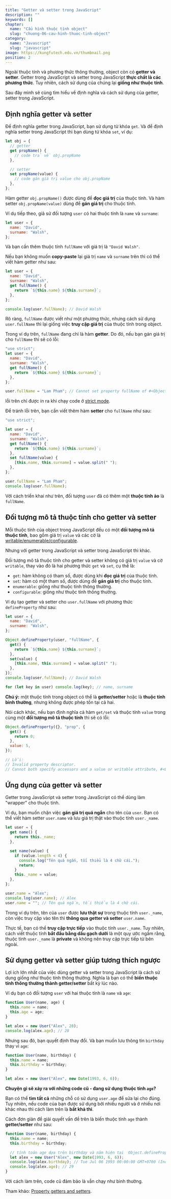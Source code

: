 ```yaml
---
title: "Getter và setter trong JavaScript"
description: ""
keywords: []
chapter:
  name: "Cấu hình thuộc tính object"
  slug: "chuong-06-cau-hinh-thuoc-tinh-object"
category:
  name: "Javascript"
  slug: "javascript"
image: https://kungfutech.edu.vn/thumbnail.png
position: 2
---
```


Ngoài thuộc tính và phương thức thông thường, object còn có **getter và setter**. Getter trong JavaScript và setter trong JavaScript **thực chất là các phương thức**. Tuy nhiên, cách sử dụng của chúng lại **giống như thuộc tính**.

Sau đây mình sẽ cùng tìm hiểu về định nghĩa và cách sử dụng của getter, setter trong JavaScript.

## Định nghĩa getter và setter

Để định nghĩa getter trong JavaScript, bạn sử dụng từ khóa `get`. Và để định nghĩa setter trong JavaScript thì bạn dùng từ khóa `set`, ví dụ:

```js
let obj = {
  // getter
  get propName() {
    // code trả về obj.propName
  },

  // setter
  set propName(value) {
    // code gán giá trị value cho obj.propName
  },
};
```

Hàm getter `obj.propName()` được dùng để **đọc giá trị** của thuộc tính. Và hàm setter `obj.propName(value)` dùng để **gán giá trị** cho thuộc tính.

Ví dụ tiếp theo, giả sử đối tượng `user` có hai thuộc tính là `name` và `surname`:

```js
let user = {
  name: "David",
  surname: "Walsh",
};
```

Và bạn cần thêm thuộc tính `fullName` với giá trị là `"David Walsh"`.

Nếu bạn không muốn **copy-paste** lại giá trị `name` và `surname` trên thì có thể viết hàm getter như sau:

```js
let user = {
  name: "David",
  surname: "Walsh",
  get fullName() {
    return `${this.name} ${this.surname}`;
  },
};

console.log(user.fullName); // David Walsh
```

Rõ ràng, `fullName` được viết như một phương thức, nhưng cách sử dụng `user.fullName` thì lại giống việc **truy cập giá trị** của thuộc tính trong object.

Trong ví dụ trên, `fullName` đang chỉ là hàm **getter**. Do đó, nếu bạn gán giá trị cho `fullName` thì sẽ có lỗi:

```js
"use strict";
let user = {
  name: "David",
  surname: "Walsh",
  get fullName() {
    return `${this.name} ${this.surname}`;
  },
};

user.fullName = "Lam Pham"; // Cannot set property fullName of #<Object> which has only a getter
```

<content-warning>

lỗi trên chỉ được in ra khi chạy code ở [strict mode](/bai-viet/javascript/strict-mode-trong-javascript).

</content-warning>

Để tránh lỗi trên, bạn cần viết thêm hàm **setter** cho `fullName` như sau:

```js
"use strict";

let user = {
  name: "David",
  surname: "Walsh",
  get fullName() {
    return `${this.name} ${this.surname}`;
  },
  set fullName(value) {
    [this.name, this.surname] = value.split(" ");
  },
};

user.fullName = "Lam Pham";
console.log(user.fullName);
```

Với cách triển khai như trên, đối tượng `user` đã có thêm một **thuộc tính ảo** là `fullName`.

## Đối tượng mô tả thuộc tính cho getter và setter

Mỗi thuộc tính của object trong JavaScript đều có một **đối tượng mô tả thuộc tính**, bao gồm giá trị `value` và các cờ là [writable/enumerable/configurable](/bai-viet/writable-enumerable-configurable-cua-object).

Nhưng với getter trong JavaScript và setter trong JavaScript thì khác.

Đối tượng mô tả thuộc tính cho getter và setter không có giá trị `value` và cờ `writable`, thay vào đó là hai phương thức `get` và `set`, cụ thể là:

- `get`: hàm không có tham số, được dùng khi **đọc giá trị** của thuộc tính.
- `set`: hàm có một tham số, được dùng để **gán giá trị** cho thuộc tính.
- `enumerable`: giống như thuộc tính thông thường.
- `configurable`: giống như thuộc tính thông thường.

Ví dụ tạo getter và setter cho `user.fullName` với phương thức `defineProperty` như sau:

```js
let user = {
  name: "David",
  surname: "Walsh",
};

Object.defineProperty(user, "fullName", {
  get() {
    return `${this.name} ${this.surname}`;
  },
  set(value) {
    [this.name, this.surname] = value.split(" ");
  },
});
console.log(user.fullName); // David Walsh

for (let key in user) console.log(key); // name, surname
```

**Chú ý:** một thuộc tính trong object có thể là **getter/setter** hoặc là **thuộc tính bình thường**, nhưng không được phép tồn tại cả hai.

Nói cách khác, nếu bạn định nghĩa cả hàm `get/set` và thuộc tính `value` trong cùng một **đối tượng mô tả thuộc tính** thì sẽ có lỗi:

```js
Object.defineProperty({}, "prop", {
  get() {
    return 0;
  },
  value: 5,
});

// Lỗi:
// Invalid property descriptor.
// Cannot both specify accessors and a value or writable attribute, #<Object>
```

## Ứng dụng của getter và setter

Getter trong JavaScript và setter trong JavaScript có thể dùng làm "wrapper" cho thuộc tính.

Ví dụ, bạn muốn chặn việc **gán giá trị quá ngắn** cho tên của `user`. Bạn có thể viết hàm setter `user.name` và lưu giá trị thật vào thuộc tính `user._name`.

```js
let user = {
  get name() {
    return this._name;
  },

  set name(value) {
    if (value.length < 4) {
      console.log("Tên quá ngắn, tối thiểu là 4 chữ cái.");
      return;
    }
    this._name = value;
  },
};

user.name = "Alex";
console.log(user.name); // Alex
user.name = ""; // Tên quá ngắn, tối thiểu là 4 chữ cái.
```

Trong ví dụ trên, tên của `user` được **lưu thật sự** trong thuộc tính `user._name`, còn việc truy cập vào tên thì **thông qua getter và setter** `user.name`.

Thực tế, bạn có thể **truy cập trực tiếp** vào thuộc tính `user._name`. Tuy nhiên, cách viết thuộc tính **bắt đầu bằng dấu gạch dưới** là một quy ước ngầm rằng, thuộc tính `user._name` là **private** và không nên truy cập trực tiếp từ bên ngoài.

## Sử dụng getter và setter giúp tương thích ngược

Lợi ích lớn nhất của việc dùng getter và setter trong JavaScript là cách sử dụng giống như thuộc tính thông thường. Nghĩa là bạn có thể **biến thuộc tính thông thường thành getter/setter** bất kỳ lúc nào.

Ví dụ bạn có đối tượng `user` với hai thuộc tính là `name` và `age`:

```js
function User(name, age) {
  this.name = name;
  this.age = age;
}

let alex = new User("Alex", 28);
console.log(alex.age); // 28
```

Nhưng sau đó, bạn quyết định thay đổi. Và bạn muốn lưu thông tin `birthday` thay vì `age`:

```js
function User(name, birthday) {
  this.name = name;
  this.birthday = birthday;
}

let alex = new User("Alex", new Date(1993, 6, 6));
```

**Chuyện gì sẽ xảy ra với những code cũ - đang sử dụng thuộc tính `age`?**

Bạn có thể **tìm tất cả** những chỗ có sử dụng `user.age` để sửa lại cho đúng. Tuy nhiên, nếu code của bạn được sử dụng bởi nhiều người và ở nhiều nơi khác nhau thì cách làm trên là **bất khả thi**.

Cách đơn giản để giải quyết vấn đề trên là biến thuộc tính `age` thành **getter/setter** như sau:

```js
function User(name, birthday) {
  this.name = name;
  this.birthday = birthday;

  // tính toán age dựa trên birthday và năm hiện tại  Object.defineProperty(this, "age", {    get() {      let todayYear = new Date().getFullYear();      return todayYear - this.birthday.getFullYear();    },  });}
  let alex = new User("Alex", new Date(1993, 6, 6));
  console.log(alex.birthday); // Tue Jul 06 1993 00:00:00 GMT+0700 (Indochina Time)
  console.log(alex.age); // 29
}
```

Với cách làm trên, code cũ đảm bảo là vẫn chạy như bình thường.

Tham khảo: [Property getters and setters](https://javascript.info/property-accessors).
